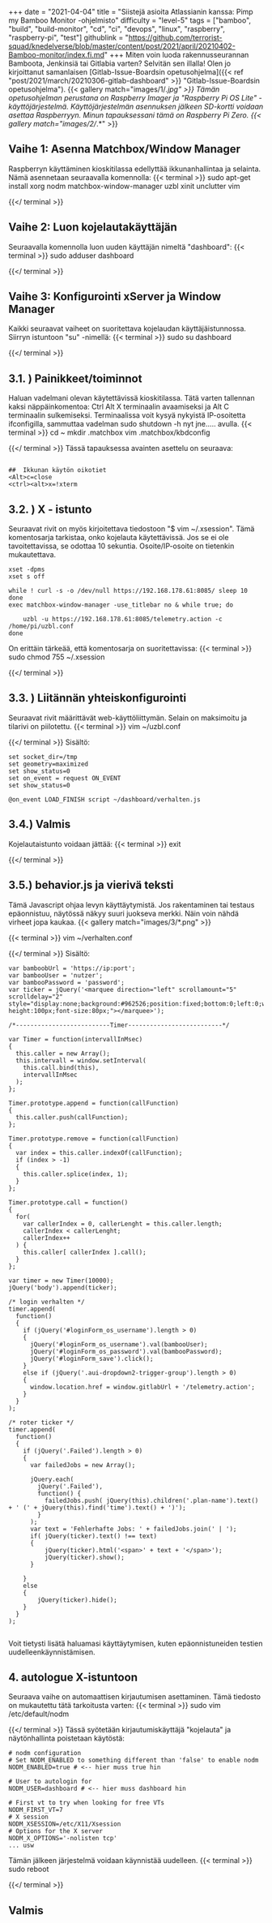 +++
date = "2021-04-04"
title = "Siistejä asioita Atlassianin kanssa: Pimp my Bamboo Monitor -ohjelmisto"
difficulty = "level-5"
tags = ["bamboo", "build", "build-monitor", "cd", "ci", "devops", "linux", "raspberry", "raspberry-pi", "test"]
githublink = "https://github.com/terrorist-squad/knedelverse/blob/master/content/post/2021/april/20210402-Bamboo-monitor/index.fi.md"
+++
Miten voin luoda rakennusseurannan Bamboota, Jenkinsiä tai Gitlabia varten? Selvitän sen illalla! Olen jo kirjoittanut samanlaisen [Gitlab-Issue-Boardsin opetusohjelma]({{< ref "post/2021/march/20210306-gitlab-dashboard" >}} "Gitlab-Issue-Boardsin opetusohjelma").
{{< gallery match="images/1/*.jpg" >}}
Tämän opetusohjelman perustana on Raspberry Imager ja "Raspberry Pi OS Lite" -käyttöjärjestelmä. Käyttöjärjestelmän asennuksen jälkeen SD-kortti voidaan asettaa Raspberryyn. Minun tapauksessani tämä on Raspberry Pi Zero.
{{< gallery match="images/2/*.*" >}}

## Vaihe 1: Asenna Matchbox/Window Manager
Raspberryn käyttäminen kioskitilassa edellyttää ikkunanhallintaa ja selainta. Nämä asennetaan seuraavalla komennolla:
{{< terminal >}}
sudo apt-get install xorg nodm matchbox-window-manager uzbl xinit unclutter vim

{{</ terminal >}}

## Vaihe 2: Luon kojelautakäyttäjän
Seuraavalla komennolla luon uuden käyttäjän nimeltä "dashboard":
{{< terminal >}}
sudo adduser dashboard

{{</ terminal >}}

## Vaihe 3: Konfigurointi xServer ja Window Manager
Kaikki seuraavat vaiheet on suoritettava kojelaudan käyttäjäistunnossa. Siirryn istuntoon "su" -nimellä:
{{< terminal >}}
sudo su dashboard

{{</ terminal >}}

##  3.1. ) Painikkeet/toiminnot
Haluan vadelmani olevan käytettävissä kioskitilassa. Tätä varten tallennan kaksi näppäinkomentoa: Ctrl Alt X terminaalin avaamiseksi ja Alt C terminaalin sulkemiseksi. Terminaalissa voit kysyä nykyistä IP-osoitetta ifconfigilla, sammuttaa vadelman sudo shutdown -h nyt jne..... avulla.
{{< terminal >}}
cd ~
mkdir .matchbox
vim .matchbox/kbdconfig

{{</ terminal >}}
Tässä tapauksessa avainten asettelu on seuraava:
```

##  Ikkunan käytön oikotiet
<Alt>c=close
<ctrl><alt>x=!xterm

```

##  3.2. ) X - istunto
Seuraavat rivit on myös kirjoitettava tiedostoon "$ vim ~/.xsession". Tämä komentosarja tarkistaa, onko kojelauta käytettävissä. Jos se ei ole tavoitettavissa, se odottaa 10 sekuntia. Osoite/IP-osoite on tietenkin mukautettava.
```
xset -dpms
xset s off

while ! curl -s -o /dev/null https://192.168.178.61:8085/ sleep 10
done
exec matchbox-window-manager -use_titlebar no & while true; do
   
    uzbl -u https://192.168.178.61:8085/telemetry.action -c /home/pi/uzbl.conf
done

```
On erittäin tärkeää, että komentosarja on suoritettavissa:
{{< terminal >}}
sudo chmod 755 ~/.xsession

{{</ terminal >}}

##  3.3. ) Liitännän yhteiskonfigurointi
Seuraavat rivit määrittävät web-käyttöliittymän. Selain on maksimoitu ja tilarivi on piilotettu.
{{< terminal >}}
vim ~/uzbl.conf

{{</ terminal >}}
Sisältö:
```
set socket_dir=/tmp
set geometry=maximized
set show_status=0
set on_event = request ON_EVENT
set show_status=0

@on_event LOAD_FINISH script ~/dashboard/verhalten.js

```

##  3.4.) Valmis
Kojelautaistunto voidaan jättää:
{{< terminal >}}
exit

{{</ terminal >}}

##  3.5.) behavior.js ja vierivä teksti
Tämä Javascript ohjaa levyn käyttäytymistä. Jos rakentaminen tai testaus epäonnistuu, näytössä näkyy suuri juokseva merkki. Näin voin nähdä virheet jopa kaukaa.
{{< gallery match="images/3/*.png" >}}

{{< terminal >}}
vim ~/verhalten.conf

{{</ terminal >}}
Sisältö:
```
var bamboobUrl = 'https://ip:port';
var bambooUser = 'nutzer';
var bambooPassword = 'password';
var ticker = jQuery('<marquee direction="left" scrollamount="5" scrolldelay="2" style="display:none;background:#962526;position:fixed;bottom:0;left:0;width:100%;line-height:100px;font-size:80px;"></marquee>');

/*--------------------------Timer--------------------------*/

var Timer = function(intervallInMsec)
{
  this.caller = new Array();
  this.intervall = window.setInterval(
    this.call.bind(this),
    intervallInMsec
  );
};

Timer.prototype.append = function(callFunction)
{
  this.caller.push(callFunction);
};

Timer.prototype.remove = function(callFunction)
{
  var index = this.caller.indexOf(callFunction);
  if (index > -1) 
  {
    this.caller.splice(index, 1);
  }
};

Timer.prototype.call = function()
{
  for(
    var callerIndex = 0, callerLenght = this.caller.length;
    callerIndex < callerLenght;
    callerIndex++
  ) {
    this.caller[ callerIndex ].call();
  }
};

var timer = new Timer(10000);
jQuery('body').append(ticker);

/* login verhalten */
timer.append(
  function()
  {
    if (jQuery('#loginForm_os_username').length > 0)
    {
      jQuery('#loginForm_os_username').val(bambooUser);
      jQuery('#loginForm_os_password').val(bambooPassword);
      jQuery('#loginForm_save').click();
    }
    else if (jQuery('.aui-dropdown2-trigger-group').length > 0)
    {
      window.location.href = window.gitlabUrl + '/telemetry.action';
    }
  }
);

/* roter ticker */
timer.append(
  function()
  {
    if (jQuery('.Failed').length > 0)
    {
      var failedJobs = new Array();

      jQuery.each(
        jQuery('.Failed'),
        function() {
          failedJobs.push( jQuery(this).children('.plan-name').text() + ' (' + jQuery(this).find('time').text() + ')');
        }
      );
      var text = 'Fehlerhafte Jobs: ' + failedJobs.join(' | ');
      if( jQuery(ticker).text() !== text) 
      {
          jQuery(ticker).html('<span>' + text + '</span>');
          jQuery(ticker).show();
      }
      
    }
    else
    {
        jQuery(ticker).hide();
    }
  }
);


```
Voit tietysti lisätä haluamasi käyttäytymisen, kuten epäonnistuneiden testien uudelleenkäynnistämisen.
## 4. autologue X-istuntoon
Seuraava vaihe on automaattisen kirjautumisen asettaminen. Tämä tiedosto on mukautettu tätä tarkoitusta varten:
{{< terminal >}}
sudo vim /etc/default/nodm

{{</ terminal >}}
Tässä syötetään kirjautumiskäyttäjä "kojelauta" ja näytönhallinta poistetaan käytöstä:
```
# nodm configuration
# Set NODM_ENABLED to something different than 'false' to enable nodm
NODM_ENABLED=true # <-- hier muss true hin

# User to autologin for
NODM_USER=dashboard # <-- hier muss dashboard hin

# First vt to try when looking for free VTs
NODM_FIRST_VT=7
# X session
NODM_XSESSION=/etc/X11/Xsession
# Options for the X server
NODM_X_OPTIONS='-nolisten tcp'
... usw

```
Tämän jälkeen järjestelmä voidaan käynnistää uudelleen.
{{< terminal >}}
sudo reboot

{{</ terminal >}}

## Valmis
